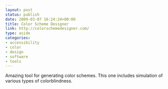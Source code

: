 ```yaml
---
layout: post
status: publish
date: 2009-03-07 16:24:24+00:00
title: Color Scheme Designer
link: http://colorschemedesigner.com/
type: aside
categories:
- accessibility
- color
- design
- software
- tools
---
```


Amazing tool for generating color schemes. This one includes simulation of various types of colorblindness.
